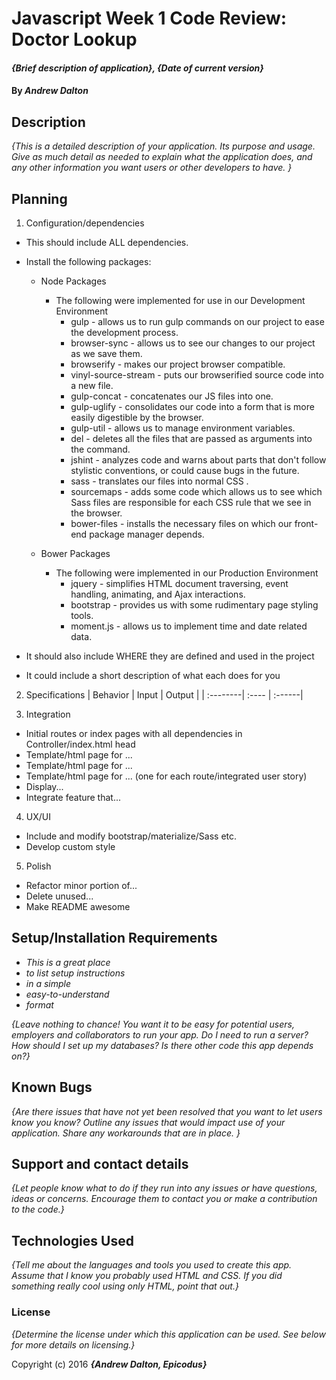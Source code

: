 # Javascript Week 1 Code Review: Doctor Lookup

#### _{Brief description of application}, {Date of current version}_

#### By _**Andrew Dalton**_

## Description

_{This is a detailed description of your application. Its purpose and usage.  Give as much detail as needed to explain what the application does, and any other information you want users or other developers to have. }_

## Planning

1. Configuration/dependencies
  * This should include ALL dependencies.

  * Install the following packages:

    * Node Packages
      * The following were implemented for use in our Development Environment
        * gulp - allows us to run gulp commands on our project to ease the development process.
        * browser-sync - allows us to see our changes to our project as we save them.
        * browserify - makes our project browser compatible.
        * vinyl-source-stream - puts our browserified source code into a new file.
        * gulp-concat - concatenates our JS files into one.
        * gulp-uglify - consolidates our code into a form that is more easily digestible by the browser.
        * gulp-util - allows us to manage environment variables.
        * del - deletes all the files that are passed as arguments into the command.
        * jshint - analyzes code and warns about parts that don't follow stylistic conventions, or could cause bugs in the future.
        * sass - translates our files into normal CSS .
        * sourcemaps - adds some code which allows us to see which Sass files are responsible for each CSS rule that we see in the browser.
        * bower-files - installs the necessary files on which our front-end package manager depends.

    * Bower Packages
      * The following were implemented in our Production Environment
        * jquery - simplifies HTML document traversing, event handling, animating, and Ajax interactions.
        * bootstrap - provides us with some rudimentary page styling tools.
        * moment.js - allows us to implement time and date related data.

  * It should also include WHERE they are defined and used in the project
  * It could include a short description of what each does for you

  2. Specifications
  | Behavior | Input | Output |
  | :--------| :---- | :------|

3. Integration
  * Initial routes or index pages with all dependencies in Controller/index.html head
  * Template/html page for ...
  * Template/html page for ...
  * Template/html page for ... (one for each route/integrated user story)
  * Display...
  * Integrate feature that...

4. UX/UI
  * Include and modify bootstrap/materialize/Sass etc.
  * Develop custom style

5. Polish
  * Refactor minor portion of...
  * Delete unused...
  * Make README awesome

## Setup/Installation Requirements

* _This is a great place_
* _to list setup instructions_
* _in a simple_
* _easy-to-understand_
* _format_

_{Leave nothing to chance! You want it to be easy for potential users, employers and collaborators to run your app. Do I need to run a server? How should I set up my databases? Is there other code this app depends on?}_

## Known Bugs

_{Are there issues that have not yet been resolved that you want to let users know you know?  Outline any issues that would impact use of your application.  Share any workarounds that are in place. }_

## Support and contact details

_{Let people know what to do if they run into any issues or have questions, ideas or concerns.  Encourage them to contact you or make a contribution to the code.}_

## Technologies Used

_{Tell me about the languages and tools you used to create this app. Assume that I know you probably used HTML and CSS. If you did something really cool using only HTML, point that out.}_

### License

*{Determine the license under which this application can be used.  See below for more details on licensing.}*

Copyright (c) 2016 **_{Andrew Dalton, Epicodus}_**
